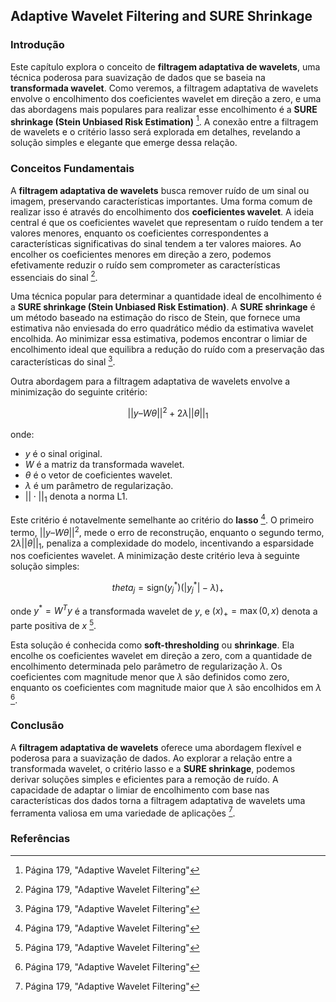 ## Adaptive Wavelet Filtering and SURE Shrinkage

### Introdução

Este capítulo explora o conceito de **filtragem adaptativa de wavelets**, uma técnica poderosa para suavização de dados que se baseia na **transformada wavelet**. Como veremos, a filtragem adaptativa de wavelets envolve o encolhimento dos coeficientes wavelet em direção a zero, e uma das abordagens mais populares para realizar esse encolhimento é a **SURE shrinkage (Stein Unbiased Risk Estimation)** [^41]. A conexão entre a filtragem de wavelets e o critério lasso será explorada em detalhes, revelando a solução simples e elegante que emerge dessa relação.

### Conceitos Fundamentais

A **filtragem adaptativa de wavelets** busca remover ruído de um sinal ou imagem, preservando características importantes. Uma forma comum de realizar isso é através do encolhimento dos **coeficientes wavelet**. A ideia central é que os coeficientes wavelet que representam o ruído tendem a ter valores menores, enquanto os coeficientes correspondentes a características significativas do sinal tendem a ter valores maiores. Ao encolher os coeficientes menores em direção a zero, podemos efetivamente reduzir o ruído sem comprometer as características essenciais do sinal [^41].

Uma técnica popular para determinar a quantidade ideal de encolhimento é a **SURE shrinkage (Stein Unbiased Risk Estimation)**. A **SURE shrinkage** é um método baseado na estimação do risco de Stein, que fornece uma estimativa não enviesada do erro quadrático médio da estimativa wavelet encolhida. Ao minimizar essa estimativa, podemos encontrar o limiar de encolhimento ideal que equilibra a redução do ruído com a preservação das características do sinal [^41].

Outra abordagem para a filtragem adaptativa de wavelets envolve a minimização do seguinte critério:

$$||y – W\theta||^2 + 2\lambda||\theta||_1$$

onde:

*   $y$ é o sinal original.
*   $W$ é a matriz da transformada wavelet.
*   $\theta$ é o vetor de coeficientes wavelet.
*   $\lambda$ é um parâmetro de regularização.
*   $||\cdot||_1$ denota a norma L1.

Este critério é notavelmente semelhante ao critério do **lasso** [^41]. O primeiro termo, $||y – W\theta||^2$, mede o erro de reconstrução, enquanto o segundo termo, $2\lambda||\theta||_1$, penaliza a complexidade do modelo, incentivando a esparsidade nos coeficientes wavelet. A minimização deste critério leva à seguinte solução simples:

$$theta_j = \text{sign}(y^*_j)(|y^*_j| - \lambda)_+$$

onde $y^* = W^Ty$ é a transformada wavelet de $y$, e $(x)_+ = \max(0, x)$ denota a parte positiva de $x$ [^41].

Esta solução é conhecida como **soft-thresholding** ou **shrinkage**. Ela encolhe os coeficientes wavelet em direção a zero, com a quantidade de encolhimento determinada pelo parâmetro de regularização $\lambda$. Os coeficientes com magnitude menor que $\lambda$ são definidos como zero, enquanto os coeficientes com magnitude maior que $\lambda$ são encolhidos em $\lambda$ [^41].

### Conclusão

A **filtragem adaptativa de wavelets** oferece uma abordagem flexível e poderosa para a suavização de dados. Ao explorar a relação entre a transformada wavelet, o critério lasso e a **SURE shrinkage**, podemos derivar soluções simples e eficientes para a remoção de ruído. A capacidade de adaptar o limiar de encolhimento com base nas características dos dados torna a filtragem adaptativa de wavelets uma ferramenta valiosa em uma variedade de aplicações [^41].

### Referências

[^41]: Página 179, "Adaptive Wavelet Filtering"
<!-- END -->